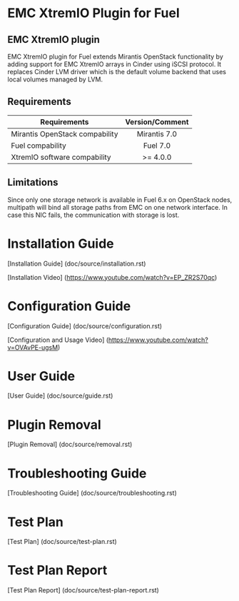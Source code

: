 EMC XtremIO Plugin for Fuel
===========================

EMC XtremIO plugin
------------------

EMC XtremIO plugin for Fuel extends Mirantis OpenStack functionality by adding
support for EMC XtremIO arrays in Cinder using iSCSI protocol. It replaces Cinder
LVM driver which is the default volume backend that uses local volumes
managed by LVM.

Requirements
------------

| Requirements                   | Version/Comment |
| ------------------------------ |:---------------:|
| Mirantis OpenStack compability | Mirantis 7.0    |
| Fuel compability               | Fuel 7.0        |
| XtremIO software compability   | >= 4.0.0        |




Limitations
-----------

Since only one storage network is available in Fuel 6.x on OpenStack nodes,
multipath will bind all storage paths from EMC on one network interface.
In case this NIC fails, the communication with storage is lost.

Installation Guide
==================

[Installation Guide] (doc/source/installation.rst)

[Installation Video] (https://www.youtube.com/watch?v=EP_ZR2S70qc)

Configuration Guide
===================

[Configuration Guide] (doc/source/configuration.rst)

[Configuration and Usage Video] (https://www.youtube.com/watch?v=OVAvPE-ugsM)


User Guide
==========

[User Guide] (doc/source/guide.rst)

Plugin Removal
==============

[Plugin Removal] (doc/source/removal.rst)

Troubleshooting Guide
=====================

[Troubleshooting Guide] (doc/source/troubleshooting.rst)

Test Plan
=========

[Test Plan] (doc/source/test-plan.rst)

Test Plan Report
================

[Test Plan Report] (doc/source/test-plan-report.rst)

